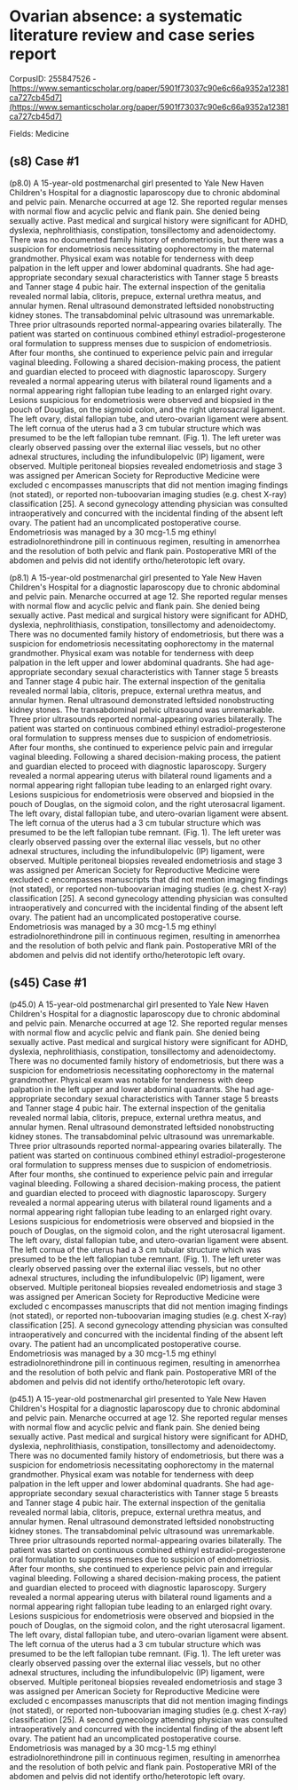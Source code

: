 # Ovarian absence: a systematic literature review and case series report

CorpusID: 255847526 - [https://www.semanticscholar.org/paper/5901f73037c90e6c66a9352a12381ca727cb45d7](https://www.semanticscholar.org/paper/5901f73037c90e6c66a9352a12381ca727cb45d7)

Fields: Medicine

## (s8) Case #1
(p8.0) A 15-year-old postmenarchal girl presented to Yale New Haven Children's Hospital for a diagnostic laparoscopy due to chronic abdominal and pelvic pain. Menarche occurred at age 12. She reported regular menses with normal flow and acyclic pelvic and flank pain. She denied being sexually active. Past medical and surgical history were significant for ADHD, dyslexia, nephrolithiasis, constipation, tonsillectomy and adenoidectomy. There was no documented family history of endometriosis, but there was a suspicion for endometriosis necessitating oophorectomy in the maternal grandmother. Physical exam was notable for tenderness with deep palpation in the left upper and lower abdominal quadrants. She had age-appropriate secondary sexual characteristics with Tanner stage 5 breasts and Tanner stage 4 pubic hair. The external inspection of the genitalia revealed normal labia, clitoris, prepuce, external urethra meatus, and annular hymen. Renal ultrasound demonstrated leftsided nonobstructing kidney stones. The transabdominal pelvic ultrasound was unremarkable. Three prior ultrasounds reported normal-appearing ovaries bilaterally. The patient was started on continuous combined ethinyl estradiol-progesterone oral formulation to suppress menses due to suspicion of endometriosis. After four months, she continued to experience pelvic pain and irregular vaginal bleeding. Following a shared decision-making process, the patient and guardian elected to proceed with diagnostic laparoscopy. Surgery revealed a normal appearing uterus with bilateral round ligaments and a normal appearing right fallopian tube leading to an enlarged right ovary. Lesions suspicious for endometriosis were observed and biopsied in the pouch of Douglas, on the sigmoid colon, and the right uterosacral ligament. The left ovary, distal fallopian tube, and utero-ovarian ligament were absent. The left cornua of the uterus had a 3 cm tubular structure which was presumed to be the left fallopian tube remnant. (Fig. 1). The left ureter was clearly observed passing over the external iliac vessels, but no other adnexal structures, including the infundibulopelvic (IP) ligament, were observed. Multiple peritoneal biopsies revealed endometriosis and stage 3 was assigned per American Society for Reproductive Medicine were excluded c encompasses manuscripts that did not mention imaging findings (not stated), or reported non-tuboovarian imaging studies (e.g. chest X-ray) classification [25]. A second gynecology attending physician was consulted intraoperatively and concurred with the incidental finding of the absent left ovary. The patient had an uncomplicated postoperative course. Endometriosis was managed by a 30 mcg-1.5 mg ethinyl estradiolnorethindrone pill in continuous regimen, resulting in amenorrhea and the resolution of both pelvic and flank pain. Postoperative MRI of the abdomen and pelvis did not identify ortho/heterotopic left ovary.

(p8.1) A 15-year-old postmenarchal girl presented to Yale New Haven Children's Hospital for a diagnostic laparoscopy due to chronic abdominal and pelvic pain. Menarche occurred at age 12. She reported regular menses with normal flow and acyclic pelvic and flank pain. She denied being sexually active. Past medical and surgical history were significant for ADHD, dyslexia, nephrolithiasis, constipation, tonsillectomy and adenoidectomy. There was no documented family history of endometriosis, but there was a suspicion for endometriosis necessitating oophorectomy in the maternal grandmother. Physical exam was notable for tenderness with deep palpation in the left upper and lower abdominal quadrants. She had age-appropriate secondary sexual characteristics with Tanner stage 5 breasts and Tanner stage 4 pubic hair. The external inspection of the genitalia revealed normal labia, clitoris, prepuce, external urethra meatus, and annular hymen. Renal ultrasound demonstrated leftsided nonobstructing kidney stones. The transabdominal pelvic ultrasound was unremarkable. Three prior ultrasounds reported normal-appearing ovaries bilaterally. The patient was started on continuous combined ethinyl estradiol-progesterone oral formulation to suppress menses due to suspicion of endometriosis. After four months, she continued to experience pelvic pain and irregular vaginal bleeding. Following a shared decision-making process, the patient and guardian elected to proceed with diagnostic laparoscopy. Surgery revealed a normal appearing uterus with bilateral round ligaments and a normal appearing right fallopian tube leading to an enlarged right ovary. Lesions suspicious for endometriosis were observed and biopsied in the pouch of Douglas, on the sigmoid colon, and the right uterosacral ligament. The left ovary, distal fallopian tube, and utero-ovarian ligament were absent. The left cornua of the uterus had a 3 cm tubular structure which was presumed to be the left fallopian tube remnant. (Fig. 1). The left ureter was clearly observed passing over the external iliac vessels, but no other adnexal structures, including the infundibulopelvic (IP) ligament, were observed. Multiple peritoneal biopsies revealed endometriosis and stage 3 was assigned per American Society for Reproductive Medicine were excluded c encompasses manuscripts that did not mention imaging findings (not stated), or reported non-tuboovarian imaging studies (e.g. chest X-ray) classification [25]. A second gynecology attending physician was consulted intraoperatively and concurred with the incidental finding of the absent left ovary. The patient had an uncomplicated postoperative course. Endometriosis was managed by a 30 mcg-1.5 mg ethinyl estradiolnorethindrone pill in continuous regimen, resulting in amenorrhea and the resolution of both pelvic and flank pain. Postoperative MRI of the abdomen and pelvis did not identify ortho/heterotopic left ovary.
## (s45) Case #1
(p45.0) A 15-year-old postmenarchal girl presented to Yale New Haven Children's Hospital for a diagnostic laparoscopy due to chronic abdominal and pelvic pain. Menarche occurred at age 12. She reported regular menses with normal flow and acyclic pelvic and flank pain. She denied being sexually active. Past medical and surgical history were significant for ADHD, dyslexia, nephrolithiasis, constipation, tonsillectomy and adenoidectomy. There was no documented family history of endometriosis, but there was a suspicion for endometriosis necessitating oophorectomy in the maternal grandmother. Physical exam was notable for tenderness with deep palpation in the left upper and lower abdominal quadrants. She had age-appropriate secondary sexual characteristics with Tanner stage 5 breasts and Tanner stage 4 pubic hair. The external inspection of the genitalia revealed normal labia, clitoris, prepuce, external urethra meatus, and annular hymen. Renal ultrasound demonstrated leftsided nonobstructing kidney stones. The transabdominal pelvic ultrasound was unremarkable. Three prior ultrasounds reported normal-appearing ovaries bilaterally. The patient was started on continuous combined ethinyl estradiol-progesterone oral formulation to suppress menses due to suspicion of endometriosis. After four months, she continued to experience pelvic pain and irregular vaginal bleeding. Following a shared decision-making process, the patient and guardian elected to proceed with diagnostic laparoscopy. Surgery revealed a normal appearing uterus with bilateral round ligaments and a normal appearing right fallopian tube leading to an enlarged right ovary. Lesions suspicious for endometriosis were observed and biopsied in the pouch of Douglas, on the sigmoid colon, and the right uterosacral ligament. The left ovary, distal fallopian tube, and utero-ovarian ligament were absent. The left cornua of the uterus had a 3 cm tubular structure which was presumed to be the left fallopian tube remnant. (Fig. 1). The left ureter was clearly observed passing over the external iliac vessels, but no other adnexal structures, including the infundibulopelvic (IP) ligament, were observed. Multiple peritoneal biopsies revealed endometriosis and stage 3 was assigned per American Society for Reproductive Medicine were excluded c encompasses manuscripts that did not mention imaging findings (not stated), or reported non-tuboovarian imaging studies (e.g. chest X-ray) classification [25]. A second gynecology attending physician was consulted intraoperatively and concurred with the incidental finding of the absent left ovary. The patient had an uncomplicated postoperative course. Endometriosis was managed by a 30 mcg-1.5 mg ethinyl estradiolnorethindrone pill in continuous regimen, resulting in amenorrhea and the resolution of both pelvic and flank pain. Postoperative MRI of the abdomen and pelvis did not identify ortho/heterotopic left ovary.

(p45.1) A 15-year-old postmenarchal girl presented to Yale New Haven Children's Hospital for a diagnostic laparoscopy due to chronic abdominal and pelvic pain. Menarche occurred at age 12. She reported regular menses with normal flow and acyclic pelvic and flank pain. She denied being sexually active. Past medical and surgical history were significant for ADHD, dyslexia, nephrolithiasis, constipation, tonsillectomy and adenoidectomy. There was no documented family history of endometriosis, but there was a suspicion for endometriosis necessitating oophorectomy in the maternal grandmother. Physical exam was notable for tenderness with deep palpation in the left upper and lower abdominal quadrants. She had age-appropriate secondary sexual characteristics with Tanner stage 5 breasts and Tanner stage 4 pubic hair. The external inspection of the genitalia revealed normal labia, clitoris, prepuce, external urethra meatus, and annular hymen. Renal ultrasound demonstrated leftsided nonobstructing kidney stones. The transabdominal pelvic ultrasound was unremarkable. Three prior ultrasounds reported normal-appearing ovaries bilaterally. The patient was started on continuous combined ethinyl estradiol-progesterone oral formulation to suppress menses due to suspicion of endometriosis. After four months, she continued to experience pelvic pain and irregular vaginal bleeding. Following a shared decision-making process, the patient and guardian elected to proceed with diagnostic laparoscopy. Surgery revealed a normal appearing uterus with bilateral round ligaments and a normal appearing right fallopian tube leading to an enlarged right ovary. Lesions suspicious for endometriosis were observed and biopsied in the pouch of Douglas, on the sigmoid colon, and the right uterosacral ligament. The left ovary, distal fallopian tube, and utero-ovarian ligament were absent. The left cornua of the uterus had a 3 cm tubular structure which was presumed to be the left fallopian tube remnant. (Fig. 1). The left ureter was clearly observed passing over the external iliac vessels, but no other adnexal structures, including the infundibulopelvic (IP) ligament, were observed. Multiple peritoneal biopsies revealed endometriosis and stage 3 was assigned per American Society for Reproductive Medicine were excluded c encompasses manuscripts that did not mention imaging findings (not stated), or reported non-tuboovarian imaging studies (e.g. chest X-ray) classification [25]. A second gynecology attending physician was consulted intraoperatively and concurred with the incidental finding of the absent left ovary. The patient had an uncomplicated postoperative course. Endometriosis was managed by a 30 mcg-1.5 mg ethinyl estradiolnorethindrone pill in continuous regimen, resulting in amenorrhea and the resolution of both pelvic and flank pain. Postoperative MRI of the abdomen and pelvis did not identify ortho/heterotopic left ovary.

